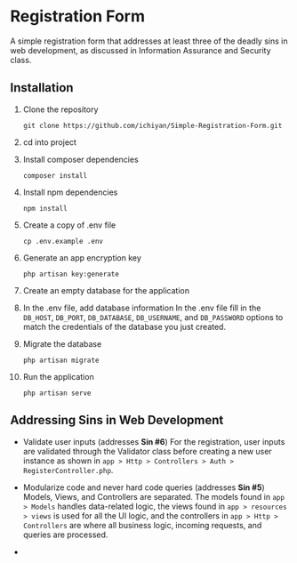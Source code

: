 # Registration Form
A simple registration form that addresses at least three of the deadly sins in web development, as discussed in Information Assurance and Security class.

## Installation
1. Clone the repository

   ```
   git clone https://github.com/ichiyan/Simple-Registration-Form.git
   ```
 
2. cd into project
3. Install composer dependencies

    ```
    composer install
    ```
4. Install npm dependencies

    ```
    npm install
    ```
5. Create a copy of .env file

    ```
    cp .env.example .env
    ```
    
6. Generate an app encryption key

    ```
    php artisan key:generate
    ```

7. Create an empty database for the application

8. In the .env file, add database information
   In the .env file fill in the ```DB_HOST```, ```DB_PORT```, ```DB_DATABASE```, ```DB_USERNAME```, and ```DB_PASSWORD``` options to match the credentials of the database you    just created.

9. Migrate the database

    ```
    php artisan migrate
    ```
    
10. Run the application 
  
    ```
    php artisan serve
    ```

## Addressing Sins in Web Development

- Validate user inputs (addresses **Sin #6**)
  For the registration, user inputs are validated through the Validator class before creating a new user instance as shown in ``` app > Http > Controllers > Auth > RegisterController.php ```. 
 
- Modularize code and never hard code queries (addresses **Sin #5**)
  Models, Views, and Controllers are separated. The models found in ``` app > Models ``` handles data-related logic, the views found in ``` app > resources > views ``` is used for all the UI logic, and the controllers in ``` app > Http > Controllers ``` are where all business logic, incoming requests, and queries are processed. 
  
- 
